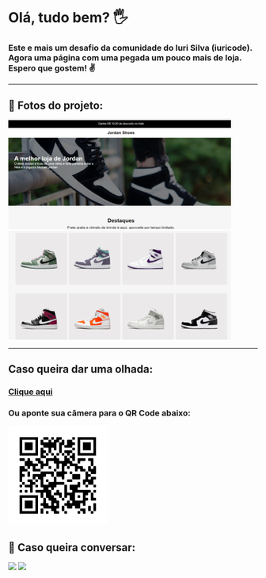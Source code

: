 # Olá, tudo bem? 🖐

### Este e mais um desafio da comunidade do Iuri Silva (iuricode). Agora uma página com uma pegada um pouco mais de loja. Espero que gostem! ✌

<hr>

## 📸 Fotos do projeto:

<img src="fotos/foto1.png" alt="Foto do projeto" style=" width: 450px; display; inline;">
<img src="fotos/foto2.png" alt="Foto do projeto" style=" width: 450px; display; inline;">

<hr>

## Caso queira dar uma olhada: 
### <a href="https://hugocamposarimathea.github.io/Desafio-2/" target="_blank">Clique aqui</a>
### Ou aponte sua câmera para o QR Code abaixo: 
<img src="fotos/frame.png" alt="QR Code" style="width: 200px;">


## 📧 Caso queira conversar:
  <div>
    <a href = "mailto: hugocamposarimathea@gmail.com"><img src="https://img.shields.io/badge/Gmail-D14836?style=for-the-badge&logo=gmail&logoColor=white" target="_blank"></a>
    <a href="https://www.linkedin.com/in/hugocamposarimathea" target="_blank"><img src="https://img.shields.io/badge/-LinkedIn-%230077B5?style=for-the-badge&logo=linkedin&logoColor=white" target="_blank"></a> 
  </div><br/>

